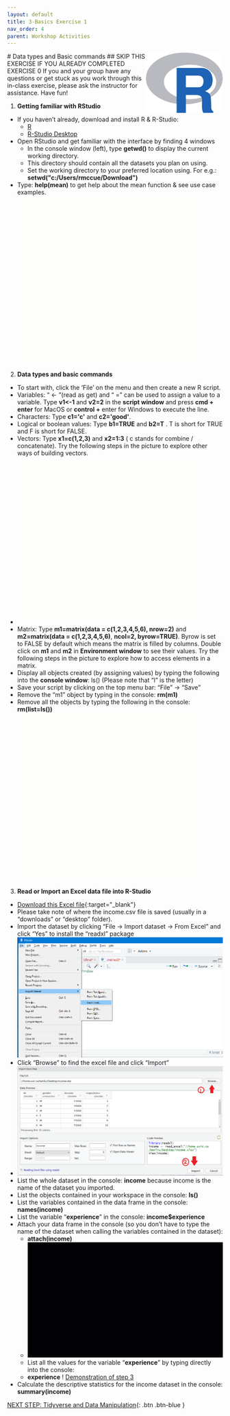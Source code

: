 ```yaml
---
layout: default
title: 3-Basics Exercise 1
nav_order: 4
parent: Workshop Activities
---
```

<img src="images/rstudio-basics-01.png" style="float:right;width:180px;" alt="rstudio logo"> 
# Data types and Basic commands
## SKIP THIS EXERCISE IF YOU ALREADY COMPLETED EXERCISE 0
If you and your group have any questions or get stuck as you work through this in-class exercise, please ask the instructor for assistance.  Have fun!

1. **Getting familiar with RStudio** 
- If you haven’t already, download and install R & R-Studio: 
    - [R](http://cran.stat.sfu.ca/)
    - [R-Studio Desktop](https://www.rstudio.com/products/rstudio/download/)
- Open RStudio and get familiar with the interface by finding 4 windows
    - In the console window (left), type **getwd()** to display the current working directory.
    - This directory should contain all the datasets you plan on using.
    - Set the working directory to your preferred location using. For e.g.: **setwd("c:/Users/rmccue/Download")**
- Type: **help(mean)** to get help about the mean function & see use case examples.<br>
![Demonstration of Step 1](images/rstudio-basics-02.gif)
2. **Data types and basic commands**
- To start with, click the ‘File’ on the menu and then create a new R script.
- Variables: “ <- ”(read as get) and “ =” can be used to assign a value to a variable. Type **v1<-1**  and **v2=2**  in the **script window** and press **cmd + enter** for MacOS or **control +** enter for Windows to execute the line. 
- Characters: Type **c1='c'**  and **c2='good'**.
- Logical or boolean values: Type **b1=TRUE** and **b2=T** . T is short for TRUE and F is short for FALSE.
- Vectors: Type **x1=c(1,2,3)** and **x2=1:3** ( c stands for combine / concatenate). Try the following steps in the picture to explore other ways of building vectors.
- ![Adding above values, characters, logical values, vectors](images/rstudio-basics-03.gif)
- Matrix: Type **m1=matrix(data = c(1,2,3,4,5,6), nrow=2)** and **m2=matrix(data = c(1,2,3,4,5,6)**, **ncol=2, byrow=TRUE)**. Byrow is set to FALSE by default which means the matrix is filled by columns. Double click on **m1** and **m2** in **Environment window** to see their values. Try the following steps in the picture to explore how to access elements in a matrix.
- Display all objects created (by assigning values) by typing the following into the **console window**: ls() (Please note that “l” is the letter)
- Save your script by clicking on the top menu bar: “File” -> “Save”
- Remove the “m1” object by typing in the console: **rm(m1)**
- Remove all the objects by typing the following in the console: **rm(list=ls())**
![Demonstration of matrix data](images/rstudio-basics-04.gif)
3. **Read or Import an Excel data file into R-Studio**
- [Download this Excel file](docs/income.xlsx){:target="_blank"}
- Please take note of where the income.csv file is saved (usually in a “downloads” or “desktop” folder).
- Import the dataset by clicking “File -> Import dataset -> From Excel” and click “Yes” to install the “readxl” package
![Image of Import menu](images/rstudio-basics-05.png)
- Click “Browse” to find the excel file and click “Import”
- ![Browse and Import menu](images/rstudio-basics-06.png)
- List the whole dataset in the console: **income** because income is the name of the dataset you imported.
- List the objects contained in your workspace in the console: **ls()**
- List the variables contained in the data frame in the console: **names(income)**
- List the variable “**experience**” in the console: **income$experience**
- Attach your data frame in the console (so you don’t have to type the name of the dataset when calling the variables contained in the dataset):
    - **attach(income)**
    - ![Demonstration of Importing data](images/rstudio-basics-07.gif)  
    - List all the values for the variable “**experience**” by typing directly into the console: 
    - **experience**
! [Demonstration of step 3](images/rstudio-basics-08.gif)
- Calculate the descriptive statistics for the income dataset in the console: **summary(income)**

[NEXT STEP: Tidyverse and Data Manipulation](tidyverse-data.html){: .btn .btn-blue }
